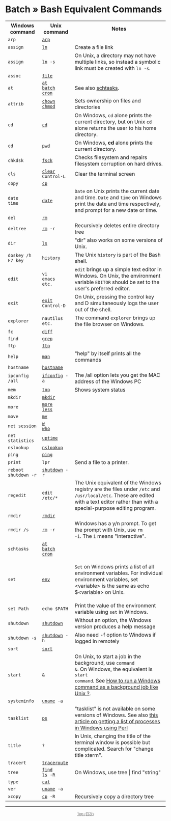
<a name="table-of-contents"/>

# Batch » Bash Equivalent Commands


<table>
<tbody><tr id="win2unix">
<th id="windows">Windows command</th>
<th id="unix">Unix command</th>
<th>Notes</th>
</tr>
<tr>
<td class="windows command" id="windows-arp"><code>arp</code></td>
<td class="unix command"><code><a href="http://nxmnpg.lemoda.net/1/arp" target="_blank">arp</a></code></td>
<td class="notes"></td>
</tr>
<tr>
<td class="windows command" id="windows-assign"><code>assign</code></td>
<td class="unix command"><code><a href="http://nxmnpg.lemoda.net/1/ln" target="_blank">ln</a></code></td>
<td class="notes">Create a file link</td>
</tr>
<tr>
<td class="windows command" id="windows-assign"><code>assign</code></td>
<td class="unix command"><code><a href="http://nxmnpg.lemoda.net/1/ln" target="_blank">ln</a> -s</code></td>
<td class="notes">On Unix, a directory may not have multiple links, so instead a
symbolic link must be created with <code>ln -s</code>.</td>
</tr>
<tr>
<td class="windows command" id="windows-assoc"><code>assoc</code></td>
<td class="unix command"><code><a href="http://nxmnpg.lemoda.net/1/file" target="_blank">file</a></code></td>
<td class="notes"></td>
</tr>
<tr>
<td class="windows command" id="windows-at"><code>at</code></td>
<td class="unix command"><code><a href="http://nxmnpg.lemoda.net/1/at" target="_blank">at</a><br><a href="http://nxmnpg.lemoda.net/1/batch" target="_blank">batch</a><br><a href="http://nxmnpg.lemoda.net/1/cron" target="_blank">cron</a></code></td>
<td class="notes">See also <a href="https://www.lemoda.net/windows/windows2unix/windows2unix.html#windows-schtasks">schtasks</a>.</td>
</tr>
<tr>
<td class="windows command" id="windows-attrib"><code>attrib</code></td>
<td class="unix command"><code><a href="http://nxmnpg.lemoda.net/1/chown" target="_blank">chown</a><br><a href="http://nxmnpg.lemoda.net/1/chmod" target="_blank">chmod</a></code></td>
<td class="notes">Sets ownership on files and directories</td>
</tr>
<tr>
<td class="windows command" id="windows-cd"><code>cd</code></td>
<td class="unix command"><code><a href="http://nxmnpg.lemoda.net/1/cd" target="_blank">cd</a></code></td>
<td class="notes">On Windows, <code>cd</code> alone prints the current directory, but on
Unix <code>cd</code> alone returns the user to his home directory.</td>
</tr>
<tr>
<td class="windows command" id="windows-cd"><code>cd</code></td>
<td class="unix command"><code><a href="http://nxmnpg.lemoda.net/1/pwd" target="_blank">pwd</a></code></td>
<td class="notes">On Windows, <strong>cd</strong> alone prints the current directory.</td>
</tr>
<tr>
<td class="windows command" id="windows-chkdsk"><code>chkdsk</code></td>
<td class="unix command"><code><a href="http://nxmnpg.lemoda.net/1/fsck" target="_blank">fsck</a></code></td>
<td class="notes">Checks filesystem and repairs filesystem corruption on hard drives.</td>
</tr>
<tr>
<td class="windows command" id="windows-cls"><code>cls</code></td>
<td class="unix command"><code><a href="http://nxmnpg.lemoda.net/1/clear" target="_blank">clear</a><br>Control-L</code></td>
<td class="notes">Clear the terminal screen</td>
</tr>
<tr>
<td class="windows command" id="windows-copy"><code>copy</code></td>
<td class="unix command"><code><a href="http://nxmnpg.lemoda.net/1/cp" target="_blank">cp</a></code></td>
<td class="notes"></td>
</tr>
<tr>
<td class="windows command" id="windows-date&lt;br&gt;time"><code>date<br>time</code></td>
<td class="unix command"><code><a href="http://nxmnpg.lemoda.net/1/date" target="_blank">date</a></code></td>
<td class="notes"><code>Date</code> on Unix prints the current date and
time. <code>Date</code> and <code>time</code> on Windows print the
date and time respectively, and prompt for a new date or time.</td>
</tr>
<tr>
<td class="windows command" id="windows-del"><code>del</code></td>
<td class="unix command"><code><a href="http://nxmnpg.lemoda.net/1/rm" target="_blank">rm</a></code></td>
<td class="notes"></td>
</tr>
<tr>
<td class="windows command" id="windows-deltree"><code>deltree</code></td>
<td class="unix command"><code><a href="http://nxmnpg.lemoda.net/1/rm" target="_blank">rm</a> -r</code></td>
<td class="notes">Recursively deletes entire directory tree</td>
</tr>
<tr>
<td class="windows command" id="windows-dir"><code>dir</code></td>
<td class="unix command"><code><a href="http://nxmnpg.lemoda.net/1/ls" target="_blank">ls</a></code></td>
<td class="notes">"dir" also works on some versions of Unix.</td>
</tr>
<tr>
<td class="windows command" id="windows-doskey /h&lt;br&gt;F7 key"><code>doskey /h<br>F7 key</code></td>
<td class="unix command"><code><a href="http://nxmnpg.lemoda.net/1/history" target="_blank">history</a></code></td>
<td class="notes">The Unix <code>history</code> is part of the Bash shell.</td>
</tr>
<tr>
<td class="windows command" id="windows-edit"><code>edit</code></td>
<td class="unix command"><code>vi<br>emacs<br>etc.</code></td>
<td class="notes"><code>edit</code> brings up a simple text editor in Windows. On Unix,
the environment variable <code>EDITOR</code> should be set to the
user's preferred editor.</td>
</tr>
<tr>
<td class="windows command" id="windows-exit"><code>exit</code></td>
<td class="unix command"><code><a href="http://nxmnpg.lemoda.net/1/exit" target="_blank">exit</a><br>Control-D</code></td>
<td class="notes">On Unix, pressing the control key and D simultaneously logs the user
out of the shell.</td>
</tr>
<tr>
<td class="windows command" id="windows-explorer"><code>explorer</code></td>
<td class="unix command"><code>nautilus<br>etc.</code></td>
<td class="notes">The command <code>explorer</code> brings up the file browser on
Windows.</td>
</tr>
<tr>
<td class="windows command" id="windows-fc"><code>fc</code></td>
<td class="unix command"><code><a href="http://nxmnpg.lemoda.net/1/diff" target="_blank">diff</a></code></td>
<td class="notes"></td>
</tr>
<tr>
<td class="windows command" id="windows-find"><code>find</code></td>
<td class="unix command"><code><a href="http://nxmnpg.lemoda.net/1/grep" target="_blank">grep</a></code></td>
<td class="notes"></td>
</tr>
<tr>
<td class="windows command" id="windows-ftp"><code>ftp</code></td>
<td class="unix command"><code><a href="http://nxmnpg.lemoda.net/1/ftp" target="_blank">ftp</a></code></td>
<td class="notes"></td>
</tr>
<tr>
<td class="windows command" id="windows-help"><code>help</code></td>
<td class="unix command"><code><a href="http://nxmnpg.lemoda.net/1/man" target="_blank">man</a></code></td>
<td class="notes">"help" by itself prints all the commands</td>
</tr>
<tr>
<td class="windows command" id="windows-hostname"><code>hostname</code></td>
<td class="unix command"><code><a href="http://nxmnpg.lemoda.net/1/hostname" target="_blank">hostname</a></code></td>
<td class="notes"></td>
</tr>
<tr>
<td class="windows command" id="windows-ipconfig /all"><code>ipconfig /all</code></td>
<td class="unix command"><code><a href="http://nxmnpg.lemoda.net/1/ifconfig" target="_blank">ifconfig</a> -a</code></td>
<td class="notes">The /all option lets you get the MAC address of the Windows PC</td>
</tr>
<tr>
<td class="windows command" id="windows-mem"><code>mem</code></td>
<td class="unix command"><code><a href="http://nxmnpg.lemoda.net/1/top" target="_blank">top</a></code></td>
<td class="notes">Shows system status</td>
</tr>
<tr>
<td class="windows command" id="windows-mkdir"><code>mkdir</code></td>
<td class="unix command"><code><a href="http://nxmnpg.lemoda.net/1/mkdir" target="_blank">mkdir</a></code></td>
<td class="notes"></td>
</tr>
<tr>
<td class="windows command" id="windows-more"><code>more</code></td>
<td class="unix command"><code><a href="http://nxmnpg.lemoda.net/1/more" target="_blank">more</a><br><a href="http://nxmnpg.lemoda.net/1/less" target="_blank">less</a></code></td>
<td class="notes"></td>
</tr>
<tr>
<td class="windows command" id="windows-move"><code>move</code></td>
<td class="unix command"><code><a href="http://nxmnpg.lemoda.net/1/mv" target="_blank">mv</a></code></td>
<td class="notes"></td>
</tr>
<tr>
<td class="windows command" id="windows-net session"><code>net session</code></td>
<td class="unix command"><code><a href="http://nxmnpg.lemoda.net/1/w" target="_blank">w</a><br><a href="http://nxmnpg.lemoda.net/1/who" target="_blank">who</a></code></td>
<td class="notes"></td>
</tr>
<tr>
<td class="windows command" id="windows-net statistics"><code>net statistics</code></td>
<td class="unix command"><code><a href="http://nxmnpg.lemoda.net/1/uptime" target="_blank">uptime</a></code></td>
<td class="notes"></td>
</tr>
<tr>
<td class="windows command" id="windows-nslookup"><code>nslookup</code></td>
<td class="unix command"><code><a href="http://nxmnpg.lemoda.net/1/nslookup" target="_blank">nslookup</a></code></td>
<td class="notes"></td>
</tr>
<tr>
<td class="windows command" id="windows-ping"><code>ping</code></td>
<td class="unix command"><code><a href="http://nxmnpg.lemoda.net/1/ping" target="_blank">ping</a></code></td>
<td class="notes"></td>
</tr>
<tr>
<td class="windows command" id="windows-print"><code>print</code></td>
<td class="unix command"><code>lpr</code></td>
<td class="notes">Send a file to a printer.</td>
</tr>
<tr>
<td class="windows command" id="windows-reboot&lt;br&gt;shutdown -r"><code>reboot<br>shutdown -r</code></td>
<td class="unix command"><code><a href="http://nxmnpg.lemoda.net/1/shutdown" target="_blank">shutdown</a> -r</code></td>
<td class="notes"></td>
</tr>
<tr>
<td class="windows command" id="windows-regedit"><code>regedit</code></td>
<td class="unix command"><code>edit /etc/*</code></td>
<td class="notes">The Unix equivalent of the Windows registry are the files under
<code>/etc</code> and <code>/usr/local/etc</code>. These are edited
with a text editor rather than with a special-purpose editing program.</td>
</tr>
<tr>
<td class="windows command" id="windows-rmdir"><code>rmdir</code></td>
<td class="unix command"><code><a href="http://nxmnpg.lemoda.net/1/rmdir" target="_blank">rmdir</a></code></td>
<td class="notes"></td>
</tr>
<tr>
<td class="windows command" id="windows-rmdir /s"><code>rmdir /s</code></td>
<td class="unix command"><code><a href="http://nxmnpg.lemoda.net/1/rm" target="_blank">rm</a> -r</code></td>
<td class="notes">Windows has a y/n prompt. To get the prompt with Unix, use <code>rm
-i</code>. The <code>i</code> means "interactive".</td>
</tr>
<tr>
<td class="windows command" id="windows-schtasks"><code>schtasks</code></td>
<td class="unix command"><code><a href="http://nxmnpg.lemoda.net/1/at" target="_blank">at</a><br><a href="http://nxmnpg.lemoda.net/1/batch" target="_blank">batch</a><br><a href="http://nxmnpg.lemoda.net/1/cron" target="_blank">cron</a></code></td>
<td class="notes"></td>
</tr>
<tr>
<td class="windows command" id="windows-set"><code>set</code></td>
<td class="unix command"><code><a href="http://nxmnpg.lemoda.net/1/env" target="_blank">env</a></code></td>
<td class="notes"><p> 

<code>Set</code> on Windows prints a list of all environment
variables. For individual environment variables, set &lt;variable&gt;
is the same as echo $&lt;variable&gt; on Unix.

</p></td>
</tr>
<tr>
<td class="windows command" id="windows-set Path"><code>set Path</code></td>
<td class="unix command"><code>echo $PATH</code></td>
<td class="notes">Print the value of the environment variable using <code>set</code> in
Windows.</td>
</tr>
<tr>
<td class="windows command" id="windows-shutdown"><code>shutdown</code></td>
<td class="unix command"><code><a href="http://nxmnpg.lemoda.net/1/shutdown" target="_blank">shutdown</a></code></td>
<td class="notes">Without an option, the Windows version produces a help message</td>
</tr>
<tr>
<td class="windows command" id="windows-shutdown -s"><code>shutdown -s</code></td>
<td class="unix command"><code><a href="http://nxmnpg.lemoda.net/1/shutdown" target="_blank">shutdown</a> -h</code></td>
<td class="notes">Also need -f option to Windows if logged in remotely</td>
</tr>
<tr>
<td class="windows command" id="windows-sort"><code>sort</code></td>
<td class="unix command"><code><a href="http://nxmnpg.lemoda.net/1/sort" target="_blank">sort</a></code></td>
<td class="notes"></td>
</tr>
<tr>
<td class="windows command" id="windows-start"><code>start</code></td>
<td class="unix command"><code>&amp;</code></td>
<td class="notes">On Unix, to start a job in the background, use <code>command
&amp;</code>. On Windows, the equivalent is <code>start
command</code>. See <a href="https://forums.tomshardware.com/threads/how-to-run-a-windows-command-as-a-background-job-like-unix.1021361/">How to run a Windows command as a background job like Unix ?</a>.</td>
</tr>
<tr>
<td class="windows command" id="windows-systeminfo"><code>systeminfo</code></td>
<td class="unix command"><code><a href="http://nxmnpg.lemoda.net/1/uname" target="_blank">uname</a> -a</code></td>
<td class="notes"></td>
</tr>
<tr>
<td class="windows command" id="windows-tasklist"><code>tasklist</code></td>
<td class="unix command"><code><a href="http://nxmnpg.lemoda.net/1/ps" target="_blank">ps</a></code></td>
<td class="notes">"tasklist" is not available on some versions of Windows. See
also <a href="https://www.lemoda.net/perl/win-ps-list/win-ps-list.html">this article on
getting a list of processes in Windows using Perl</a></td>
</tr>
<tr>
<td class="windows command" id="windows-title"><code>title</code></td>
<td class="unix command"><code>?</code></td>
<td class="notes">In Unix, changing the title of the terminal window is possible but
complicated. Search for "change title xterm".</td>
</tr>
<tr>
<td class="windows command" id="windows-tracert"><code>tracert</code></td>
<td class="unix command"><code><a href="http://nxmnpg.lemoda.net/1/traceroute" target="_blank">traceroute</a></code></td>
<td class="notes"></td>
</tr>
<tr>
<td class="windows command" id="windows-tree"><code>tree</code></td>
<td class="unix command"><code><a href="http://nxmnpg.lemoda.net/1/find" target="_blank">find</a><br><a href="http://nxmnpg.lemoda.net/1/ls" target="_blank">ls</a> -R</code></td>
<td class="notes">On Windows, use tree | find "string"</td>
</tr>
<tr>
<td class="windows command" id="windows-type"><code>type</code></td>
<td class="unix command"><code><a href="http://nxmnpg.lemoda.net/1/cat" target="_blank">cat</a></code></td>
<td class="notes"></td>
</tr>
<tr>
<td class="windows command" id="windows-ver"><code>ver</code></td>
<td class="unix command"><code><a href="http://nxmnpg.lemoda.net/1/uname" target="_blank">uname</a> -a</code></td>
<td class="notes"></td>
</tr>
<tr>
<td class="windows command" id="windows-xcopy"><code>xcopy</code></td>
<td class="unix command"><code><a href="http://nxmnpg.lemoda.net/1/cp" target="_blank">cp</a> -R</code></td>
<td class="notes">Recursively copy a directory tree</td>
</tr>
</tbody></table>


-------------------------------------

  
<div align="center" style="font-size: 11px; margin: 0; opacity:.6"><a href="#table-of-contents">Top (目次)</a></div> 

